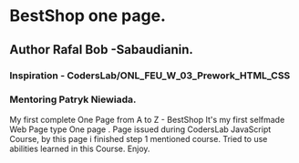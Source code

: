 # BestShop one page.
## Author Rafal Bob -Sabaudianin. 
### Inspiration - CodersLab/ONL_FEU_W_03_Prework_HTML_CSS
### Mentoring Patryk Niewiada.
My first complete One Page from A to Z - BestShop 
It's my first selfmade Web Page type One page .
Page issued during CodersLab JavaScript Course, by this page i finished step 1 mentioned course.
Tried to use  abilities learned in this Course.
Enjoy.

